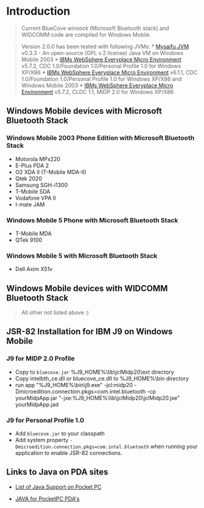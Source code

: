 # Introduction #

> Current BlueCove winsock (Microsoft Bluetooth stack) and WIDCOMM code are compiled for Windows Mobile.

> Version 2.0.0 has been tested with following JVMs:
    * [Mysaifu JVM ](http://www2s.biglobe.ne.jp/~dat/java/project/jvm/index_en.html) v0.3.3 - An open-source (GPL v.2 license) Java VM on Windows Mobile 2003
    * [IBMs WebSphere Everyplace Micro Environment](http://www.ibm.com/software/wireless/weme/) v5.7.2, CDC 1.0/Foundation 1.0/Personal Profile 1.0 for Windows XP/X86
    * [IBMs WebSphere Everyplace Micro Environment](http://www.ibm.com/software/wireless/weme/) v6.1.1, CDC 1.0/Foundation 1.0/Personal Profile 1.0 for Windows XP/X86 and Windows Mobile 2003
    * [IBMs WebSphere Everyplace Micro Environment](http://www.ibm.com/software/wireless/weme/) v5.7.2, CLDC 1.1, MIDP 2.0 for Windows XP/X86

## Windows Mobile devices with Microsoft Bluetooth Stack ##

### Windows Mobile 2003 Phone Edition with Microsoft Bluetooth Stack ###

  * Motorola MPx220
  * E-Plus PDA 2
  * O2 XDA II (T-Mobile MDA-II)
  * Qtek 2020
  * Samsung SGH-i1300
  * T-Mobile SDA
  * Vodafone VPA II
  * I-mate JAM


### Windows Mobile 5 Phone with Microsoft Bluetooth Stack ###

  * T-Mobile MDA
  * QTek 9100


### Windows Mobile 5 with Microsoft Bluetooth Stack ###

  * Dell Axim X51v


## Windows Mobile devices with WIDCOMM Bluetooth Stack ##

> All other not listed above :)

## JSR-82 Installation for IBM J9 on Windows Mobile ##

### J9 for MIDP 2.0 Profile ###

  * Copy to `bluecove.jar` %J9\_HOME%\lib\jclMidp20\ext directory
  * Copy intelbth\_ce.dll or bluecove\_ce.dll to %J9\_HOME%\bin directory
  * run app "%J9\_HOME%\bin\j9.exe" -jcl:midp20 -Dmicroedition.connection.pkgs=com.intel.bluetooth -cp yourMidpApp.jar "-jxe:%J9\_HOME%\lib\jclMidp20\jclMidp20.jxe" yourMidpApp.jad

### J9 for Personal Profile 1.0 ###

  * Add `bluecove.jar` to your classpath
  * Add system property `-Dmicroedition.connection.pkgs=com.intel.bluetooth` when running your application to enable JSR-82 connections.


## Links to Java on PDA sites ##

  * [List of Java Support on Pocket PC](http://users.comp.lancs.ac.uk/computing/users/fittond/ppcjava.html)

  * [JAVA for PocketPC PDA's](http://www.berka.name/stan/jvm-ppc/java_for_pda.html)
